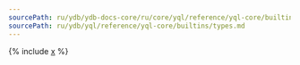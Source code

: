 ```yaml
---
sourcePath: ru/ydb/ydb-docs-core/ru/core/yql/reference/yql-core/builtins/types.md
sourcePath: ru/ydb/yql/reference/yql-core/builtins/types.md
---
```


{% include [x](_includes/types.md) %}

